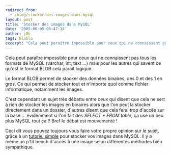 ```yaml
---
redirect_from:
  - /blog/stocker-des-images-dans-mysql
layout: post
title: 'Stocker des images dans MySQL'
date: '2005-06-05 05:47:14'
author: j0k
tags: blabla
excerpt: "Cela peut paraître impossible pour ceux qui ne connaissent pas tous les formats de MySQL (varchar, int, text ...) mais pour les autres qui savent ce qu'est le format BLOB cela parait logique.     \nLe format BLOB permet de stocker des données binaires, des 0 et des 1 en gros. Ce qui permet de stocker tout et n'importe quoi comme fichier informatique, notamment les      …"
---
```


Cela peut paraître impossible pour ceux qui ne connaissent pas tous les formats de MySQL (varchar, int, text ...) mais pour les autres qui savent ce qu'est le format BLOB cela parait logique.

Le format BLOB permet de stocker des données binaires, des 0 et des 1 en gros. Ce qui permet de stocker tout et n'importe quoi comme fichier informatique, notamment les images.

C'est cependant un sujet très débattu entre ceux qui disent que cela ne sert à rien de stocker les images en binaires alors que l'on peut la stocker directement dans un dossier, d'autres disent que cela ferai trop d'accès sur la base ... évidemment si l'on fait des *SELECT * FROM table*, ça use un peu plus MySQL tout ça !! Bref le débat est mouvementé !

Ceci dit vous pouvez toujours vous faire votre propre opinion sur le sujet, grâce à un [tutoriel simple](http://phpro.org/tutorials/mysql-image.php) pour stocker vos images dans MySQL.   Il y a même un p'tit bench d'accès à une image selon différentes méthodes bien sympathique.
